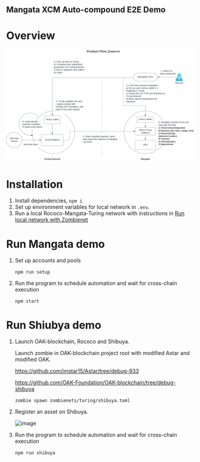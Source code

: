 Mangata XCM Auto-compound E2E Demo
----------
# Overview
![Automation Integration Flow Chart](./assets/flow-technical.png)

# Installation
1. Install dependencies, `npm i`
2. Set up environment variables for local network in `.env`.
3. Run a local Rococo-Mangata-Turing network with instructions in [Run local network with Zombienet](https://github.com/OAK-Foundation/OAK-blockchain#quickstart-run-local-network-with-zombienet)

# Run Mangata demo
1. Set up accounts and pools
	```
	npm run setup
	```
2. Run the program to schedule automation and wait for cross-chain execution
   ```
   npm start
   ```

# Run Shiubya demo
1. Launch OAK-blockchain, Rococo and Shibuya.

	Launch zombie in OAK-blockchain project root with modified Astar and modified OAK.

	https://github.com/imstar15/Astar/tree/debug-933
	
	https://github.com/OAK-Foundation/OAK-blockchain/tree/debug-shibuya

	```
	zombie spawn zombienets/turing/shibuya.toml
	```
	

2. Register an asset on Shibuya.
  
	![image](https://user-images.githubusercontent.com/16951509/209597183-0923a9ca-e3c4-40a5-b7e6-1745f117c7b3.png)

3. Run the program to schedule automation and wait for cross-chain execution
   ```
   npm run shibuya
   ```